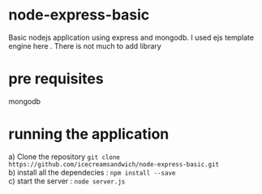 # node-express-basic
  Basic nodejs application using express and mongodb. I used ejs template engine here . There is not much to add library 
# pre requisites
  mongodb
# running the application
a) Clone the repository `git clone https://github.com/icecreamsandwich/node-express-basic.git` <br>
b) install all the dependecies : `npm install --save`<br>
c) start the server : `node server.js`<br>
